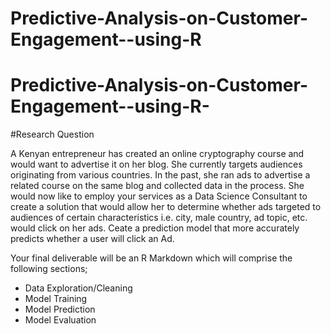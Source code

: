 # Predictive-Analysis-on-Customer-Engagement--using-R

# Predictive-Analysis-on-Customer-Engagement--using-R-

#Research Question

A Kenyan entrepreneur has created an online cryptography course and would want to advertise it on her blog. She currently targets audiences originating from various countries. In the past, she ran ads to advertise a related course on the same blog and collected data in the process. She would now like to employ your services as a Data Science Consultant to create a solution that would allow her to determine whether ads targeted to audiences of certain characteristics i.e. city, male country, ad topic, etc. would click on her ads. Ceate a prediction model that more accurately predicts whether a user will click an Ad.

Your final deliverable will be an R Markdown which will comprise the following sections;

- Data Exploration/Cleaning
- Model Training
- Model Prediction
- Model Evaluation
